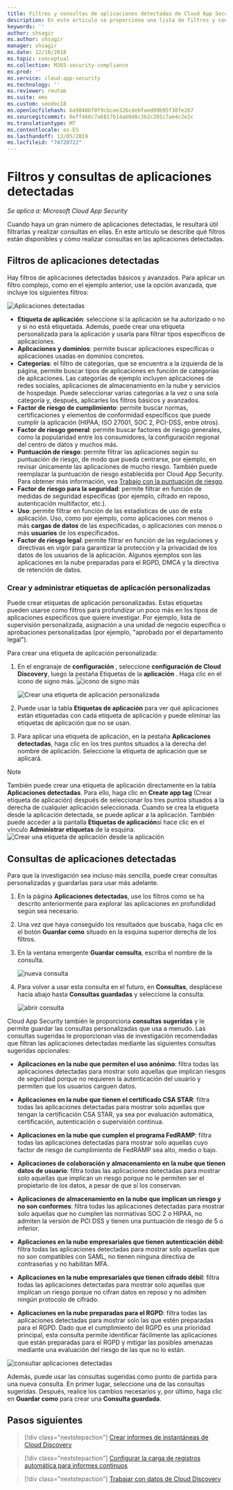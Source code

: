 ```yaml
---
title: Filtros y consultas de aplicaciones detectadas de Cloud App Security
description: En este artículo se proporciona una lista de filtros y consultas de aplicaciones detectadas de Cloud App Security y se explica cómo trabajar con ellos.
keywords: ''
author: shsagir
ms.author: shsagir
manager: shsagir
ms.date: 12/10/2018
ms.topic: conceptual
ms.collection: M365-security-compliance
ms.prod: ''
ms.service: cloud-app-security
ms.technology: ''
ms.reviewer: reutam
ms.suite: ems
ms.custom: seodec18
ms.openlocfilehash: ba9848bf0f9cbcee326cdebfaed09b95f38fe267
ms.sourcegitcommit: 6eff466c7a6817b14a60d8c3b2c201c7ae4c2e2c
ms.translationtype: MT
ms.contentlocale: es-ES
ms.lasthandoff: 12/05/2019
ms.locfileid: "74720722"
---
```

# <a name="discovered-app-filters-and-queries"></a>Filtros y consultas de aplicaciones detectadas

*Se aplica a: Microsoft Cloud App Security*

Cuando haya un gran número de aplicaciones detectadas, le resultará útil filtrarlas y realizar consultas en ellas. En este artículo se describe qué filtros están disponibles y cómo realizar consultas en las aplicaciones detectadas.

## <a name="discovered-app-filters"></a>Filtros de aplicaciones detectadas

Hay filtros de aplicaciones detectadas básicos y avanzados. Para aplicar un filtro complejo, como en el ejemplo anterior, use la opción avanzada, que incluye los siguientes filtros:

![Aplicaciones detectadas](media/discovered-apps.png)

- **Etiqueta de aplicación**: seleccione si la aplicación se ha autorizado o no y si no está etiquetada. Además, puede crear una etiqueta personalizada para la aplicación y usarla para filtrar tipos específicos de aplicaciones.
- **Aplicaciones y dominios**: permite buscar aplicaciones específicas o aplicaciones usadas en dominios concretos.
- **Categorías**: el filtro de categorías, que se encuentra a la izquierda de la página, permite buscar tipos de aplicaciones en función de categorías de aplicaciones. Las categorías de ejemplo incluyen aplicaciones de redes sociales, aplicaciones de almacenamiento en la nube y servicios de hospedaje. Puede seleccionar varias categorías a la vez o una sola categoría y, después, aplicarles los filtros básicos y avanzados.
- **Factor de riesgo de cumplimiento**: permite buscar normas, certificaciones y elementos de conformidad específicos que puede cumplir la aplicación (HIPAA, ISO 27001, SOC 2, PCI-DSS, entre otros).
- **Factor de riesgo general**: permite buscar factores de riesgo generales, como la popularidad entre los consumidores, la configuración regional del centro de datos y muchos más.
- **Puntuación de riesgo**: permite filtrar las aplicaciones según su puntuación de riesgo, de modo que pueda centrarse, por ejemplo, en revisar únicamente las aplicaciones de mucho riesgo. También puede reemplazar la puntuación de riesgo establecida por Cloud App Security. Para obtener más información, vea [Trabajo con la puntuación de riesgo](risk-score.md).
- **Factor de riesgo para la seguridad**: permite filtrar en función de medidas de seguridad específicas (por ejemplo, cifrado en reposo, autenticación multifactor, etc.).
- **Uso**: permite filtrar en función de las estadísticas de uso de esta aplicación. Uso, como por ejemplo, como aplicaciones con menos o más **cargas de datos** de las especificadas, o aplicaciones con menos o más **usuarios** de los especificados.
- **Factor de riesgo legal**: permite filtrar en función de las regulaciones y directivas en vigor para garantizar la protección y la privacidad de los datos de los usuarios de la aplicación. Algunos ejemplos son las aplicaciones en la nube preparadas para el RGPD, DMCA y la directiva de retención de datos.

### <a name="creating-and-managing-custom-app-tags"></a>Crear y administrar etiquetas de aplicación personalizadas

Puede crear etiquetas de aplicación personalizadas.
Estas etiquetas pueden usarse como filtros para profundizar un poco más en los tipos de aplicaciones específicos que quiere investigar. Por ejemplo, lista de supervisión personalizada, asignación a una unidad de negocio específica o aprobaciones personalizadas (por ejemplo, "aprobado por el departamento legal").

Para crear una etiqueta de aplicación personalizada:

1. En el engranaje de **configuración** , seleccione **configuración de Cloud Discovery**, luego la pestaña Etiquetas de la **aplicación** . Haga clic en el icono de signo más. ![icono de signo más](media/plus-icon.png)

   ![Crear una etiqueta de aplicación personalizada](media/create-app-tag.png)

2. Puede usar la tabla **Etiquetas de aplicación** para ver qué aplicaciones están etiquetadas con cada etiqueta de aplicación y puede eliminar las etiquetas de aplicación que no se usan.

3. Para aplicar una etiqueta de aplicación, en la pestaña **Aplicaciones detectadas**, haga clic en los tres puntos situados a la derecha del nombre de aplicación. Seleccione la etiqueta de aplicación que se aplicará.

> [!NOTE]
>También puede crear una etiqueta de aplicación directamente en la tabla **Aplicaciones detectadas**. Para ello, haga clic en **Create app tag** (Crear etiqueta de aplicación) después de seleccionar los tres puntos situados a la derecha de cualquier aplicación seleccionada. Cuando se crea la etiqueta desde la aplicación detectada, se puede aplicar a la aplicación. También puede acceder a la pantalla **Etiquetas de aplicación**si hace clic en el vínculo **Administrar etiquetas** de la esquina.
> ![Crear una etiqueta de aplicación desde la aplicación](media/create-app-tag-from-app.png)

## <a name="discovered-app-queries"></a>Consultas de aplicaciones detectadas

Para que la investigación sea incluso más sencilla, puede crear consultas personalizadas y guardarlas para usar más adelante.

1. En la página **Aplicaciones detectadas**, use los filtros como se ha descrito anteriormente para explorar las aplicaciones en profundidad según sea necesario.

2. Una vez que haya conseguido los resultados que buscaba, haga clic en el botón **Guardar como** situado en la esquina superior derecha de los filtros.

3. En la ventana emergente **Guardar consulta**, escriba el nombre de la consulta.

    ![nueva consulta](media/new-query.png)

4. Para volver a usar esta consulta en el futuro, en **Consultas**, desplácese hacia abajo hasta **Consultas guardadas** y seleccione la consulta.

    ![abrir consulta](media/discovered-app-query.png)

Cloud App Security también le proporciona **consultas sugeridas** y le permite guardar las consultas personalizadas que usa a menudo. Las consultas sugeridas le proporcionan vías de investigación recomendadas que filtran las aplicaciones detectadas mediante las siguientes consultas sugeridas opcionales:

- **Aplicaciones en la nube que permiten el uso anónimo**: filtra todas las aplicaciones detectadas para mostrar solo aquellas que implican riesgos de seguridad porque no requieren la autenticación del usuario y permiten que los usuarios carguen datos.

- **Aplicaciones en la nube que tienen el certificado CSA STAR**: filtra todas las aplicaciones detectadas para mostrar solo aquellas que tengan la certificación CSA STAR, ya sea por evaluación automática, certificación, autenticación o supervisión continua.

- **Aplicaciones en la nube que cumplen el programa FedRAMP**: filtra todas las aplicaciones detectadas para mostrar solo aquellas cuyo factor de riesgo de cumplimiento de FedRAMP sea alto, medio o bajo.

- **Aplicaciones de colaboración y almacenamiento en la nube que tienen datos de usuario**: filtra todas las aplicaciones detectadas para mostrar solo aquellas que implican un riesgo porque no le permiten ser el propietario de los datos, a pesar de que sí los conservan.

- **Aplicaciones de almacenamiento en la nube que implican un riesgo y no son conformes**: filtra todas las aplicaciones detectadas para mostrar solo aquellas que no cumplen las normativas SOC 2 o HIPAA, no admiten la versión de PCI DSS y tienen una puntuación de riesgo de 5 o inferior.

- **Aplicaciones en la nube empresariales que tienen autenticación débil**: filtra todas las aplicaciones detectadas para mostrar solo aquellas que no son compatibles con SAML, no tienen ninguna directiva de contraseñas y no habilitan MFA.

- **Aplicaciones en la nube empresariales que tienen cifrado débil**: filtra todas las aplicaciones detectadas para mostrar solo aquellas que implican un riesgo porque no cifran datos en reposo y no admiten ningún protocolo de cifrado.

- **Aplicaciones en la nube preparadas para el RGPD**: filtra todas las aplicaciones detectadas para mostrar solo las que estén preparadas para el RGPD. Dado que el cumplimiento del RGPD es una prioridad principal, esta consulta permite identificar fácilmente las aplicaciones que están preparadas para el RGPD y mitigar las posibles amenazas mediante una evaluación del riesgo de las que no lo están.

![consultar aplicaciones detectadas](media/queries-discovered-apps.png)

Además, puede usar las consultas sugeridas como punto de partida para una nueva consulta. En primer lugar, seleccione una de las consultas sugeridas. Después, realice los cambios necesarios y, por último, haga clic en **Guardar como** para crear una **Consulta guardada**.

## <a name="next-steps"></a>Pasos siguientes

> [!div class="nextstepaction"]
> [Crear informes de instantáneas de Cloud Discovery](create-snapshot-cloud-discovery-reports.md)

> [!div class="nextstepaction"]
> [Configurar la carga de registros automática para informes continuos](configure-automatic-log-upload-for-continuous-reports.md)

> [!div class="nextstepaction"]
> [Trabajar con datos de Cloud Discovery](working-with-cloud-discovery-data.md)
